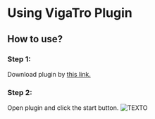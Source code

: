 # Using VigaTro Plugin

## How to use?

### Step 1:

 Download plugin by [this link.](https://create.roblox.com/marketplace/asset/11785139480/VigaTro)
 
 ### Step 2:
 
  Open plugin and click the start button.
  ![TEXTO](https://cdn.discordapp.com/attachments/1092110245968486432/1092110266679955556/image.png)
